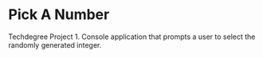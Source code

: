 # Pick A Number
 Techdegree Project 1. Console application that prompts a user to select the randomly generated integer.
